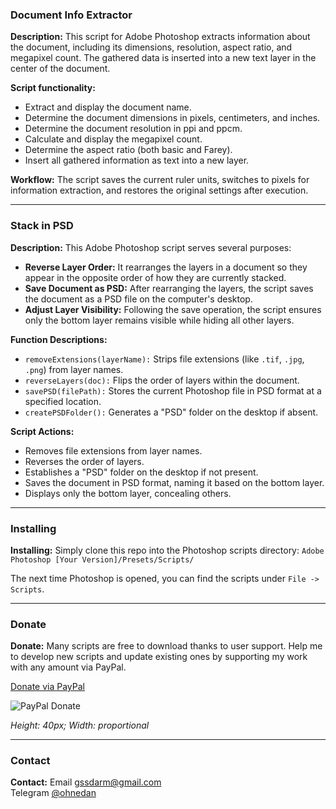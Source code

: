 ### Document Info Extractor

**Description:**
This script for Adobe Photoshop extracts information about the document, including its dimensions, resolution, aspect ratio, and megapixel count. The gathered data is inserted into a new text layer in the center of the document.

**Script functionality:**
- Extract and display the document name.
- Determine the document dimensions in pixels, centimeters, and inches.
- Determine the document resolution in ppi and ppcm.
- Calculate and display the megapixel count.
- Determine the aspect ratio (both basic and Farey).
- Insert all gathered information as text into a new layer.

**Workflow:**
The script saves the current ruler units, switches to pixels for information extraction, and restores the original settings after execution.

---

### Stack in PSD

**Description:**
This Adobe Photoshop script serves several purposes:

- **Reverse Layer Order:** It rearranges the layers in a document so they appear in the opposite order of how they are currently stacked.
- **Save Document as PSD:** After rearranging the layers, the script saves the document as a PSD file on the computer's desktop.
- **Adjust Layer Visibility:** Following the save operation, the script ensures only the bottom layer remains visible while hiding all other layers.

**Function Descriptions:**
- `removeExtensions(layerName):` Strips file extensions (like `.tif`, `.jpg`, `.png`) from layer names.
- `reverseLayers(doc):` Flips the order of layers within the document.
- `savePSD(filePath):` Stores the current Photoshop file in PSD format at a specified location.
- `createPSDFolder():` Generates a "PSD" folder on the desktop if absent.

**Script Actions:**
- Removes file extensions from layer names.
- Reverses the order of layers.
- Establishes a "PSD" folder on the desktop if not present.
- Saves the document in PSD format, naming it based on the bottom layer.
- Displays only the bottom layer, concealing others.

---

### Installing

**Installing:**
Simply clone this repo into the Photoshop scripts directory: `Adobe Photoshop [Your Version]/Presets/Scripts/`

The next time Photoshop is opened, you can find the scripts under `File -> Scripts`.

---

### Donate

**Donate:**
Many scripts are free to download thanks to user support. Help me to develop new scripts and update existing ones by supporting my work with any amount via PayPal.

[Donate via PayPal](https://www.paypal.me/ohnedan)

![PayPal Donate](https://duckduckgo.com/i/6191827e9582a0b2.png)

*Height: 40px; Width: proportional*

---

### Contact

**Contact:**
Email <gssdarm@gmail.com>  
Telegram [@ohnedan](https://t.me/ohnedan)
